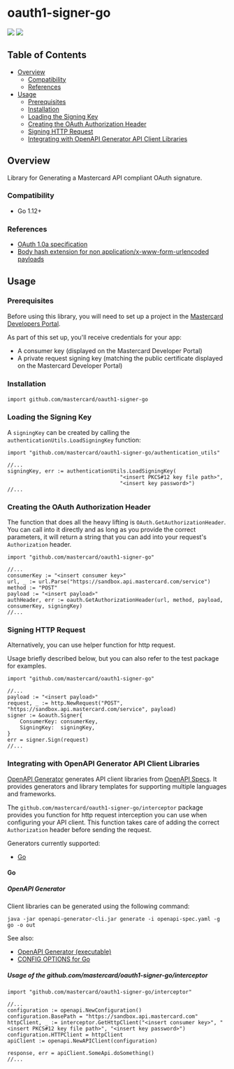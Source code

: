 # oauth1-signer-go

[![](https://img.shields.io/badge/godoc-reference-5272B4.svg)](https://godoc.org/github.com/Mastercard/oauth1-signer-go)
[![](https://img.shields.io/badge/license-MIT-yellow.svg)](https://github.com/Mastercard/oauth1-signer-go/blob/master/LICENSE)

## Table of Contents
- [Overview](#overview)
  * [Compatibility](#compatibility)
  * [References](#references)
- [Usage](#usage)
  * [Prerequisites](#prerequisites)
  * [Installation](#installation)
  * [Loading the Signing Key](#loading-the-signing-key) 
  * [Creating the OAuth Authorization Header](#creating-the-oauth-authorization-header)
  * [Signing HTTP Request](#signing-http-request)
  * [Integrating with OpenAPI Generator API Client Libraries](#integrating-with-openapi-generator-api-client-libraries)

## Overview <a name="overview"></a>
Library for Generating a Mastercard API compliant OAuth signature.

### Compatibility <a name="compatibility"></a>
* Go 1.12+

### References <a name="references"></a>
* [OAuth 1.0a specification](https://tools.ietf.org/html/rfc5849)
* [Body hash extension for non application/x-www-form-urlencoded payloads](https://tools.ietf.org/id/draft-eaton-oauth-bodyhash-00.html)

## Usage <a name="usage"></a>
### Prerequisites <a name="prerequisites"></a>
Before using this library, you will need to set up a project in the [Mastercard Developers Portal](https://developer.mastercard.com). 

As part of this set up, you'll receive credentials for your app:
* A consumer key (displayed on the Mastercard Developer Portal)
* A private request signing key (matching the public certificate displayed on the Mastercard Developer Portal)

### Installation <a name="installation"></a>

####
```
import github.com/mastercard/oauth1-signer-go
```

### Loading the Signing Key <a name="loading-the-signing-key"></a>

A `signingKey` can be created by calling the `authenticationUtils.LoadSigningKey` function:
```
import "github.com/mastercard/oauth1-signer-go/authentication_utils"

//...
signingKey, err := authenticationUtils.LoadSigningKey(
                                    "<insert PKCS#12 key file path>", 
                                    "<insert key password>")
//...
```

### Creating the OAuth Authorization Header <a name="creating-the-oauth-authorization-header"></a>
The function that does all the heavy lifting is `OAuth.GetAuthorizationHeader`. You can call into it directly and as long as you provide the correct parameters, it will return a string that you can add into your request's `Authorization` header.

```
import "github.com/mastercard/oauth1-signer-go"

//...
consumerKey := "<insert consumer key>"
url, _ := url.Parse("https://sandbox.api.mastercard.com/service")
method := "POST"
payload := "<insert payload>"
authHeader, err := oauth.GetAuthorizationHeader(url, method, payload, consumerKey, signingKey)
//...
```

### Signing HTTP Request <a name="signing-http-request"></a>

Alternatively, you can use helper function for http request.

Usage briefly described below, but you can also refer to the test package for examples. 

```
import "github.com/mastercard/oauth1-signer-go"

//...
payload := "<insert payload>"
request, _ := http.NewRequest("POST", "https://sandbox.api.mastercard.com/service", payload)
signer := &oauth.Signer{
    ConsumerKey: consumerKey,
    SigningKey:  signingKey,
}
err = signer.Sign(request)
//...

```

### Integrating with OpenAPI Generator API Client Libraries <a name="integrating-with-openapi-generator-api-client-libraries"></a>

[OpenAPI Generator](https://github.com/OpenAPITools/openapi-generator) generates API client libraries from [OpenAPI Specs](https://github.com/OAI/OpenAPI-Specification). 
It provides generators and library templates for supporting multiple languages and frameworks.

The `github.com/mastercard/oauth1-signer-go/interceptor` package provides you function for http request interception you can use when configuring your API client. This function takes care of adding the correct `Authorization` header before sending the request.

Generators currently supported:
+ [Go](#go)

#### Go <a name="go"></a>
##### OpenAPI Generator

Client libraries can be generated using the following command:

```
java -jar openapi-generator-cli.jar generate -i openapi-spec.yaml -g go -o out
```

See also:
* [OpenAPI Generator (executable)](https://mvnrepository.com/artifact/org.openapitools/openapi-generator-cli)
* [CONFIG OPTIONS for Go](https://github.com/OpenAPITools/openapi-generator/blob/master/docs/generators/go.md)

##### Usage of the github.com/mastercard/oauth1-signer-go/interceptor

```
import "github.com/mastercard/oauth1-signer-go/interceptor"

//...
configuration := openapi.NewConfiguration()
configuration.BasePath = "https://sandbox.api.mastercard.com"
httpClient, _ := interceptor.GetHttpClient("<insert consumer key>", "<insert PKCS#12 key file path>", "<insert key password>")
configuration.HTTPClient = httpClient
apiClient := openapi.NewAPIClient(configuration)

response, err = apiClient.SomeApi.doSomething()
//...

```